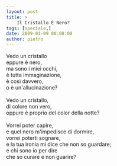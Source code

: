 ```yaml
---
layout: post
title: >
    Il Cristallo È Nero?
tags: [speciale,]
date: 2009-01-09 00:08:00
author: pietro
---
```

Vedo un cristallo<br/>eppure è nero,<br/>ma sono i miei occhi,<br/>è tutta immaginazione,<br/>è così davvero,<br/>o è un'allucinazione?<br/><br/>Vedo un cristallo,<br/>di colore non vero,<br/>oppure è proprio del color della notte?<br/><br/>Vorrei poter capire,<br/>e quel nero m'impedisce di dormire,<br/>vorrei poterti sognare,<br/>e la tua ironia mi dice che non so guardare;<br/>e chi sono io per dire<br/>che so curare e non guarire?

